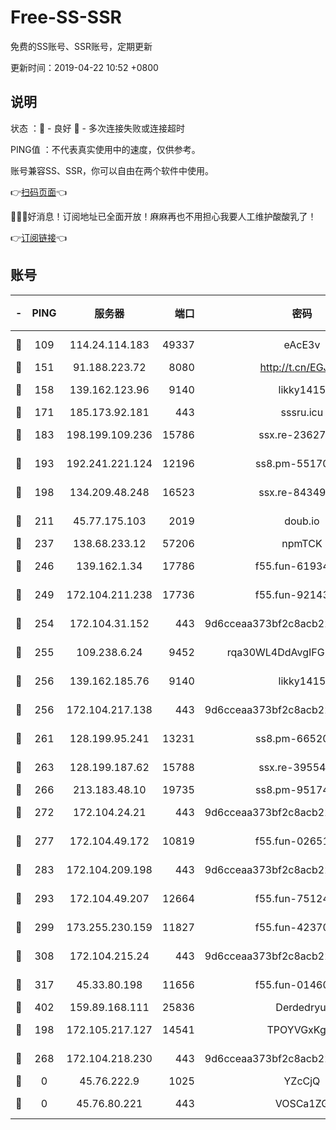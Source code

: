 # Free-SS-SSR

免费的SS账号、SSR账号，定期更新

更新时间：2019-04-22 10:52 +0800

## 说明

状态     ：🙂 - 良好 🙁 - 多次连接失败或连接超时

PING值   ：不代表真实使用中的速度，仅供参考。

账号兼容SS、SSR，你可以自由在两个软件中使用。

👉[扫码页面](https://liesauer.github.io/Free-SS-SSR/)👈

🎉🎉🎉好消息！订阅地址已全面开放！麻麻再也不用担心我要人工维护酸酸乳了！

👉[订阅链接](https://www.liesauer.net/yogurt/subscribe?ACCESS_TOKEN=DAYxR3mMaZAsaqUb)👈

## 账号

|-|PING|服务器|端口|密码|加密方式|区域|
|:----:|:----:|:-----:|-----:|:----:|:----:|:----:|
|🙂|109|114.24.114.183|49337|eAcE3v|chacha20-ietf|TW|
|🙂|151|91.188.223.72|8080|http://t.cn/EGJIyrl|rc4-md5|RU|
|🙂|158|139.162.123.96|9140|likky1415|aes-256-cfb|JP|
|🙂|171|185.173.92.181|443|sssru.icu|rc4-md5|RU|
|🙂|183|198.199.109.236|15786|ssx.re-23627751|aes-256-cfb|US|
|🙂|193|192.241.221.124|12196|ss8.pm-55170900|aes-256-cfb|US|
|🙂|198|134.209.48.248|16523|ssx.re-84349557|aes-256-cfb|US|
|🙂|211|45.77.175.103|2019|doub.io|aes-128-ctr|SG|
|🙂|237|138.68.233.12|57206|npmTCK|rc4-md5|US|
|🙂|246|139.162.1.34|17786|f55.fun-61934516|aes-256-cfb|SG|
|🙂|249|172.104.211.238|17736|f55.fun-92143433|aes-256-cfb|US|
|🙂|254|172.104.31.152|443|9d6cceaa373bf2c8acb22e60b6a58be6|aes-256-cfb|US|
|🙂|255|109.238.6.24|9452|rqa30WL4DdAvgIFG6Fs3znzTa|aes-256-cfb|FR|
|🙂|256|139.162.185.76|9140|likky1415|aes-256-cfb|DE|
|🙂|256|172.104.217.138|443|9d6cceaa373bf2c8acb22e60b6a58be6|aes-256-cfb|US|
|🙂|261|128.199.95.241|13231|ss8.pm-66520934|aes-256-cfb|SG|
|🙂|263|128.199.187.62|15788|ssx.re-39554469|aes-256-cfb|SG|
|🙂|266|213.183.48.10|19735|ss8.pm-95174332|rc4-md5|RU|
|🙂|272|172.104.24.21|443|9d6cceaa373bf2c8acb22e60b6a58be6|aes-256-cfb|US|
|🙂|277|172.104.49.172|10819|f55.fun-02651570|aes-256-cfb|SG|
|🙂|283|172.104.209.198|443|9d6cceaa373bf2c8acb22e60b6a58be6|aes-256-cfb|US|
|🙂|293|172.104.49.207|12664|f55.fun-75124913|aes-256-cfb|SG|
|🙂|299|173.255.230.159|11827|f55.fun-42370864|aes-256-cfb|US|
|🙂|308|172.104.215.24|443|9d6cceaa373bf2c8acb22e60b6a58be6|aes-256-cfb|US|
|🙂|317|45.33.80.198|11656|f55.fun-01460969|aes-256-cfb|US|
|🙂|402|159.89.168.111|25836|Derdedryuj|chacha20|IN|
|🙂|198|172.105.217.127|14541|TPOYVGxKglpi|aes-256-cfb|JP|
|🙂|268|172.104.218.230|443|9d6cceaa373bf2c8acb22e60b6a58be6|aes-256-cfb|US|
|🙁|0|45.76.222.9|1025|YZcCjQ|rc4-md5|JP|
|🙁|0|45.76.80.221|443|VOSCa1ZG|aes-256-cfb|DE|
